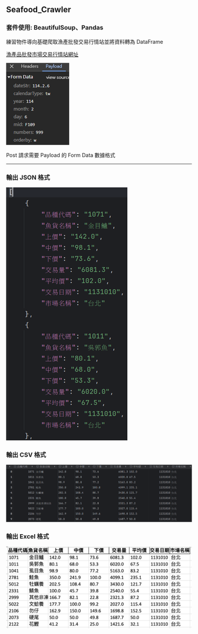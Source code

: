 ## Seafood_Crawler

### 套件使用: BeautifulSoup、Pandas

練習物件導向基礎爬取漁產批發交易行情站並將資料轉為 DataFrame

[漁產品批發市場交易行情站網址](https://efish.fa.gov.tw/efish/statistics/daymultidaysinglefishmultimarket.htm)

<img src=img/form_data.png>

Post 請求需要 Payload 的 Form Data 數據格式

---

### 輸出 JSON 格式

<img src=img/json.png>

### 輸出 CSV 格式

<img src=img/csv.png >

### 輸出 Excel 格式

<img src=img/excel.png >
